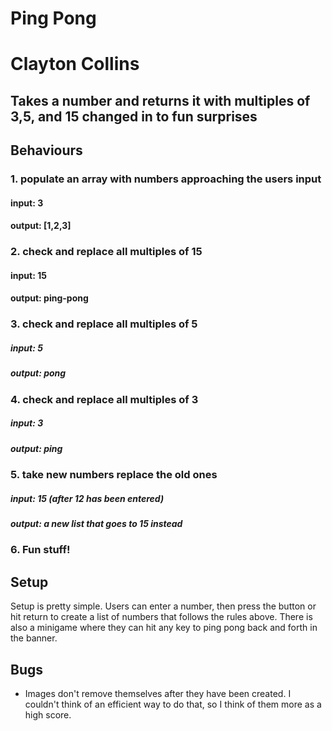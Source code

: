 # Ping Pong
# Clayton Collins


## Takes a number and returns it with multiples of 3,5, and 15 changed in to fun surprises


## Behaviours
### 1. populate an array with numbers approaching the users input
#### input: 3
#### output: [1,2,3]

### 2. check and replace all multiples of 15
#### input: 15
#### output: ping-pong

### 3. check and replace all multiples of 5
##### input: 5
##### output: pong

### 4. check and replace all multiples of 3
##### input: 3
##### output: ping

### 5. take new numbers replace the old ones
##### input: 15 (after 12 has been entered)
##### output: a new list that goes to 15 instead

### 6. Fun stuff!

## Setup
 Setup is pretty simple. Users can enter a number, then press the button or hit return to create a list of numbers that follows the rules above. There is also a minigame where they can hit any key to ping pong back and forth in the banner.

## Bugs
 * Images don't remove themselves after they have been created. I couldn't think of an efficient way to do that, so I think of them more as a high score.
